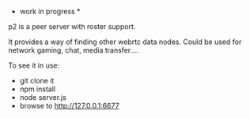 * work in progress *

p2 is a peer server with roster support.

It provides a way of finding other webrtc data nodes.
Could be used for network gaming, chat, media transfer....



To see it in use:

* git clone it
* npm install
* node server.js
* browse to http://127.0.0.1:6677
